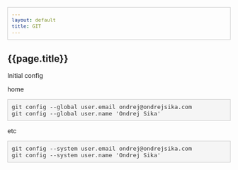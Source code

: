 ```yaml
---
layout: default
title: GIT
---
```


<style>
pre {
  display: block;
  padding: 8.5px;
  margin: 0 0 9px;
  font-size: 13px;
  word-break: break-all;
  word-wrap: break-word;
  color: #333333;
  background-color: whitesmoke;
  border: 1px solid #cccccc;
}
</style>

## {{page.title}}

Initial config

home

<pre>git config --global user.email ondrej@ondrejsika.com
git config --global user.name 'Ondrej Sika'</pre>

etc

<pre>git config --system user.email ondrej@ondrejsika.com
git config --system user.name 'Ondrej Sika'</pre>



